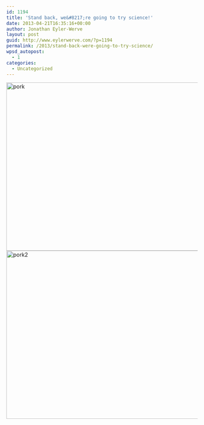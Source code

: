 ```yaml
---
id: 1194
title: 'Stand back, we&#8217;re going to try science!'
date: 2013-04-21T16:35:16+00:00
author: Jonathan Eyler-Werve
layout: post
guid: http://www.eylerwerve.com/?p=1194
permalink: /2013/stand-back-were-going-to-try-science/
wpsd_autopost:
  - 1
categories:
  - Uncategorized
---
```

<img src="http://www.eylerwerve.com/wp-content/uploads/2013/04/pork-590x442.jpg" alt="pork" width="590" height="442" class="aligncenter size-large wp-image-1195" srcset="http://www.eylerwerve.com/wp-content/uploads/2013/04/pork-300x225.jpg 300w, http://www.eylerwerve.com/wp-content/uploads/2013/04/pork-590x442.jpg 590w, http://www.eylerwerve.com/wp-content/uploads/2013/04/pork-226x169.jpg 226w" sizes="(max-width: 590px) 100vw, 590px" />
  
<img src="http://www.eylerwerve.com/wp-content/uploads/2013/04/pork2-590x442.jpg" alt="pork2" width="590" height="442" class="aligncenter size-large wp-image-1197" srcset="http://www.eylerwerve.com/wp-content/uploads/2013/04/pork2-300x225.jpg 300w, http://www.eylerwerve.com/wp-content/uploads/2013/04/pork2-590x442.jpg 590w, http://www.eylerwerve.com/wp-content/uploads/2013/04/pork2-226x169.jpg 226w" sizes="(max-width: 590px) 100vw, 590px" />